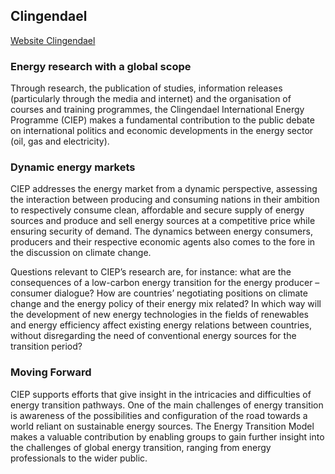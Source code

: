 ## Clingendael

[Website Clingendael](http://www.clingendael.nl/ciep)

### Energy research with a global scope
Through research, the publication of studies, information releases (particularly through the media and internet) and the organisation of courses and training programmes, the Clingendael International Energy Programme (CIEP) makes a fundamental contribution to the public debate on international politics and economic developments in the energy sector (oil, gas and electricity).

### Dynamic energy markets
CIEP addresses the energy market from a dynamic perspective, assessing the interaction between producing and consuming nations in their ambition to respectively consume clean, affordable and secure supply of energy sources and produce and sell energy sources at a competitive price while ensuring security of demand. The dynamics between energy consumers, producers and their respective economic agents also comes to the fore in the discussion on climate change.

Questions relevant to CIEP’s research are, for instance: what are the consequences of a low-carbon energy transition for the energy producer – consumer dialogue? How are countries’ negotiating positions on climate change and the energy policy of their energy mix related? In which way will the development of new energy technologies in the fields of renewables and energy efficiency affect existing energy relations between countries, without disregarding the need of conventional energy sources for the transition period? 

### Moving Forward
CIEP supports efforts that give insight in the intricacies and difficulties of energy transition pathways. One of the main challenges of energy transition is awareness of the possibilities and configuration of the road towards a world reliant on sustainable energy sources. The Energy Transition Model makes a valuable contribution by enabling groups to gain further insight into the challenges of global energy transition, ranging from energy professionals to the wider public.